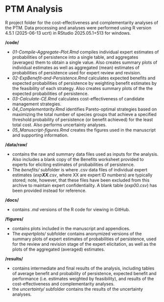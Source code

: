 # PTM Analysis

R project folder for the cost-effectiveness and complementarity analyses of the PTM. Data processing and analyses were performed using R version 4.5.1 (2025-06-13 ucrt) in RStudio 2025.05.1+513 for windows.

**/code/**
- *01-Compile-Aggregate-Plot.Rmd* compiles individual expert estimates of probabilities of persistence into a single table, and aggregates (averages) them to obtain a single value. Also creates summary plots of individual estimates as well as aggregated (mean) estimates of probabilities of persistence used for expert review and revision.
- *02-ExpBenefit-and-Persistence.Rmd* calculates expected benefits and expected probabilities of persistence by weighting benefit estimates by the feasibility of each strategy. Also creates summary plots of the the expected probabilities of persistence.
- *03-Calculate-CE.Rmd* calculates cost-effectiveness of candidate management strategies.
- *04_Complementarity.Rmd* identifies Pareto-optimal strategies based on maximizing the total number of species groups that achieve a specified threshold probability of persistence (or benefit achieved) for the least total cost. Also performs uncertainty analyses.
- *05_Manuscript-figures.Rmd* creates the figures used in the manuscript and supporting information.

**/data/raw/**
- contains the raw and summary data files used as inputs for the analysis. Also includes a blank copy of the Benefits worksheet provided to experts for eliciting estimates of probabilities of persistence.
- The *benefits/* subfolder is where .csv data files of individual expert estimates (*exp**XX**.csv*, where XX are expert ID numbers) are typically stored; note, however, that these files have been excluded from this archive to maintain expert confidentiality. A blank table (*exp00.csv*) has been provided instead for reference.

**/docs/**
- contains *.md* versions of the R code for viewing in GitHub. 

**/figures/**
- contains plots included in the manuscript and appendices.
- The *expertplots/* subfolder contains anonymized versions of the summary plots of expert estimates of probabilities of persistence, used for the review and revision stage of the expert elicitation, as well as the plots of the aggregated (averaged) estimates.

**/results/**
- contains intermediate and final results of the analysis, including tables of average benefit and probability of persistence, expected benefit and performance (i.e. estimates weighted by feasibility), and results of the cost-effectiveness and complementarity analyses.
- the *uncertainty/* subfolder contains the results of the uncertainty analyses.
